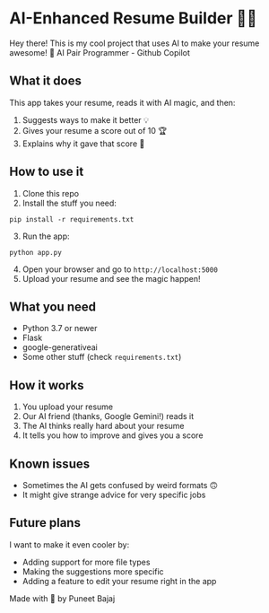 # AI-Enhanced Resume Builder 📄✨

Hey there! This is my cool project that uses AI to make your resume awesome! 🚀
AI Pair Programmer - Github Copilot

## What it does

This app takes your resume, reads it with AI magic, and then:
1. Suggests ways to make it better 💡
2. Gives your resume a score out of 10 🏆
3. Explains why it gave that score 🤔

## How to use it

1. Clone this repo
2. Install the stuff you need:

```pip install -r requirements.txt```

3. Run the app:

```python app.py```

4. Open your browser and go to `http://localhost:5000`
5. Upload your resume and see the magic happen!

## What you need

- Python 3.7 or newer
- Flask
- google-generativeai
- Some other stuff (check `requirements.txt`)

## How it works

1. You upload your resume
2. Our AI friend (thanks, Google Gemini!) reads it
3. The AI thinks really hard about your resume
4. It tells you how to improve and gives you a score

## Known issues

- Sometimes the AI gets confused by weird formats 🙃
- It might give strange advice for very specific jobs

## Future plans

I want to make it even cooler by:
- Adding support for more file types
- Making the suggestions more specific
- Adding a feature to edit your resume right in the app


Made with 💖 by Puneet Bajaj
